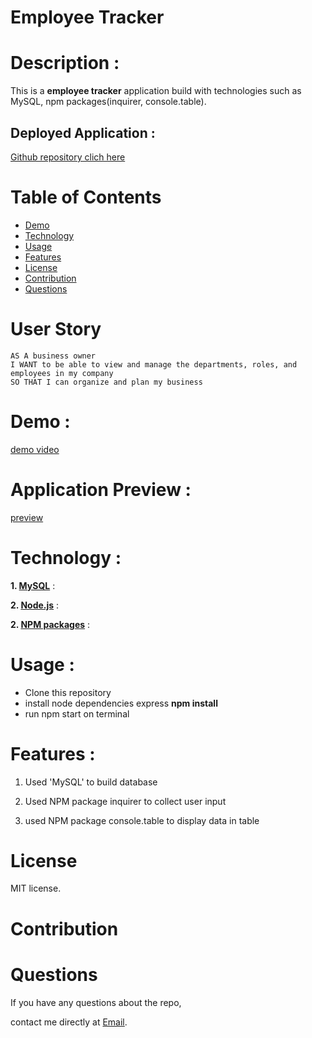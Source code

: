# Employee Tracker



# Description :

This is a **employee tracker** application build with technologies such as MySQL, npm packages(inquirer, console.table).

## Deployed Application :
[Github repository clich here](https://github.com/LohithAmal/UFT-12-EMPLOYEE-TRACKER/settings/pages)


# Table of Contents
* [Demo](#demo)
* [Technology](#technology)
* [Usage](#usage)
* [Features](#features)
* [License](#license)
* [Contribution](#contribution)
* [Questions](#questions)

# User Story

```
AS A business owner
I WANT to be able to view and manage the departments, roles, and employees in my company
SO THAT I can organize and plan my business
```

# Demo :
[demo video](https://youtu.be/XFGnKl9anXs)

# Application Preview : 
[preview](https://youtu.be/XFGnKl9anXs)


# Technology : 

**1. [MySQL](https://www.mysql.com/)** :


**2. [Node.js](https://nodejs.org/en/)** : 

**2. [NPM packages](https://www.npmjs.com/)** : 


# Usage :

* Clone this repository
* install node dependencies express **npm install**
* run npm start on terminal


# Features :

1. Used 'MySQL' to build database

2. Used NPM package inquirer to collect user input

3. used NPM package console.table to display data in table


# License

 MIT license.

# Contribution



# Questions

If you have any questions about the repo, 

 contact me directly at [Email](mailto:lohith05amal@gmail.com).